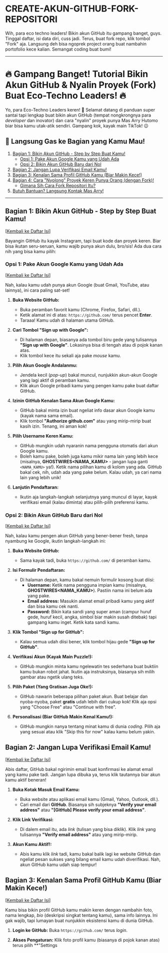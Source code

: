 # CREATE-AKUN-GITHUB-FORK-REPOSITORI
Wih, para eco techno leaders! Bikin akun GitHub itu gampang banget, guys. Tinggal daftar, isi data diri, cuss jadi. Terus, buat fork repo, klik tombol "Fork" aja. Langsung deh bisa ngoprek project orang buat nambahin portofolio kece kalian. Semangat coding buat bumi!



---

# 🔥 Gampang Banget! Tutorial Bikin Akun GitHub & Nyalin Proyek (Fork) Buat Eco-Techno Leaders! 🔥

Yo, para Eco-Techno Leaders keren! 👋 Selamat datang di panduan super santai tapi lengkap buat bikin akun GitHub (tempat nongkrongnya para *developer* dan inovator) dan cara "nyalin" proyek punya Mas Arry Hutomo biar bisa kamu utak-atik sendiri. Gampang kok, kayak main TikTok! 😉

## 🚀 Langsung Gas ke Bagian yang Kamu Mau!

1.  [Bagian 1: Bikin Akun GitHub - Step by Step Buat Kamu!](#bagian-1-bikin-akun-github---step-by-step-buat-kamu)
    * [Opsi 1: Pake Akun Google Kamu yang Udah Ada](#opsi-1-pake-akun-google-kamu-yang-udah-ada)
    * [Opsi 2: Bikin Akun GitHub Baru dari Nol](#opsi-2-bikin-akun-github-baru-dari-nol)
2.  [Bagian 2: Jangan Lupa Verifikasi Email Kamu!](#bagian-2-jangan-lupa-verifikasi-email-kamu)
3.  [Bagian 3: Kenalan Sama Profil GitHub Kamu (Biar Makin Kece!)](#bagian-3-kenalan-sama-profil-github-kamu-biar-makin-kece)
4.  [Bagian 4: Cara "Nyolong" Proyek Keren Punya Orang (dengan Fork)!](#bagian-4-cara-nyolong-proyek-keren-punya-orang-dengan-fork)
    * [Gimana Sih Cara Fork Repositori Itu?](#gimana-sih-cara-fork-repositori-itu)
5.  [Butuh Bantuan? Langsung Kontak Mas Arry!](#butuh-bantuan-langsung-kontak-mas-arry)

---

## Bagian 1: Bikin Akun GitHub - Step by Step Buat Kamu!

[[Kembali ke Daftar Isi](#daftar-isi)]

Bayangin GitHub itu kayak Instagram, tapi buat kode dan proyek keren. Biar bisa ikutan seru-seruan, kamu wajib punya akun dulu, bro/sis! Ada dua cara nih yang bisa kamu pilih:

### Opsi 1: Pake Akun Google Kamu yang Udah Ada

[[Kembali ke Daftar Isi](#daftar-isi)]

Nah, kalau kamu udah punya akun Google (buat Gmail, YouTube, atau lainnya), ini cara paling sat-set!

1.  **Buka Website GitHub:**
    * Buka peramban favorit kamu (Chrome, Firefox, Safari, dll.).
    * Ketik alamat ini di atas: `https://github.com/` terus pencet **Enter**.
    * Taraaa! Kamu udah di halaman utama GitHub.

2.  **Cari Tombol "Sign up with Google":**
    * Di halaman depan, biasanya ada tombol biru gede yang tulisannya **"Sign up with Google"**. Lokasinya bisa di tengah atau di pojok kanan atas.
    * Klik tombol kece itu sekali aja pake *mouse* kamu.

3.  **Pilih Akun Google Andalanmu:**
    * Jendela kecil (*pop-up*) bakal muncul, nunjukkin akun-akun Google yang lagi aktif di peramban kamu.
    * Klik akun Google pribadi kamu yang pengen kamu pake buat daftar GitHub.

4.  **Izinin GitHub Kenalan Sama Akun Google Kamu:**
    * GitHub bakal minta izin buat ngeliat info dasar akun Google kamu (kayak nama sama email).
    * Klik tombol **"Authorize github.com"** atau yang mirip-mirip buat kasih izin. Tenang, ini aman kok!

5.  **Pilih Username Keren Kamu:**
    * GitHub mungkin udah nyaranin nama pengguna otomatis dari akun Google kamu.
    * Boleh kamu pake, boleh juga kamu mikir nama lain yang lebih kece (misalnya, **GHOSTWIRES<NAMA_KAMU>** - jangan lupa ganti `<NAMA_KAMU>` ya!). Ketik nama pilihan kamu di kolom yang ada. GitHub bakal cek, nih, udah ada yang pake belum. Kalau udah, ya cari nama lain yang lebih unik!

6.  **Lanjutin Pendaftaran:**
    * Ikutin aja langkah-langkah selanjutnya yang muncul di layar, kayak verifikasi email (kalau diminta) atau pilih-pilih preferensi kamu.

### Opsi 2: Bikin Akun GitHub Baru dari Nol

[[Kembali ke Daftar Isi](#daftar-isi)]

Nah, kalau kamu pengen akun GitHub yang bener-bener fresh, tanpa nyambung ke Google, ikutin langkah-langkah ini:

1.  **Buka Website GitHub:**
    * Sama kayak tadi, buka `https://github.com/` di peramban kamu.

2.  **Isi Formulir Pendaftaran:**
    * Di halaman depan, kamu bakal nemuin formulir kosong buat diisi:
        * **Username:** Ketik nama pengguna impian kamu (misalnya, **GHOSTWIRES<NAMA_KAMU>**). Pastiin nama ini belum ada yang pake.
        * **Email address:** Masukin alamat email pribadi kamu yang aktif dan bisa kamu cek nanti.
        * **Password:** Bikin kata sandi yang super aman (campur huruf gede, huruf kecil, angka, simbol biar makin susah ditebak) tapi gampang kamu inget. Ketik kata sandi kamu.

3.  **Klik Tombol "Sign up for GitHub":**
    * Kalau semua udah diisi bener, klik tombol hijau gede **"Sign up for GitHub"**.

4.  **Verifikasi Akun (Kayak Main Puzzle!):**
    * GitHub mungkin minta kamu ngelewatin tes sederhana buat buktiin kamu bukan robot jahat. Ikutin aja instruksinya, biasanya sih milih gambar atau ngetik ulang teks.

5.  **Pilih Paket (Yang Gratisan Juga Oke!):**
    * GitHub nawarin beberapa pilihan paket akun. Buat belajar dan nyoba-nyoba, paket **gratis** udah lebih dari cukup kok! Klik aja opsi yang "Choose Free" atau "Continue with free".

6.  **Personalisasi (Biar GitHub Makin Kenal Kamu!):**
    * GitHub mungkin nanya tentang minat kamu di dunia *coding*. Pilih aja yang sesuai atau klik "Skip this for now" kalau kamu belum yakin.

## Bagian 2: Jangan Lupa Verifikasi Email Kamu!

[[Kembali ke Daftar Isi](#daftar-isi)]

Abis daftar, GitHub bakal ngirimin email buat konfirmasi ke alamat email yang kamu pake tadi. Jangan lupa dibuka ya, terus klik tautannya biar akun kamu aktif beneran!

1.  **Buka Kotak Masuk Email Kamu:**
    * Buka website atau aplikasi email kamu (Gmail, Yahoo, Outlook, dll.).
    * Cari email dari **GitHub**. Biasanya sih subjeknya **"Verify your email address"** atau **"[GitHub] Please verify your email address"**.

2.  **Klik Link Verifikasi:**
    * Di dalem email itu, ada *link* (tulisan yang bisa diklik). Klik *link* yang tulisannya **"Verify email address"** atau yang mirip-mirip.

3.  **Akun Kamu Aktif!:**
    * Abis kamu klik *link* tadi, kamu bakal balik lagi ke website GitHub dan ngeliat pesan sukses yang bilang email kamu udah diverifikasi. Nah, akun GitHub kamu udah siap tempur!

## Bagian 3: Kenalan Sama Profil GitHub Kamu (Biar Makin Kece!)

[[Kembali ke Daftar Isi](#daftar-isi)]

Kamu bisa bikin profil GitHub kamu makin keren dengan nambahin foto, nama lengkap, *bio* (deskripsi singkat tentang kamu), sama info lainnya. Ini gak wajib, tapi lumayan buat nunjukkin eksistensi kamu di dunia GitHub.

1.  **Login ke GitHub:** Buka `https://github.com/` terus *login*.

2.  **Akses Pengaturan:** Klik foto profil kamu (biasanya di pojok kanan atas) terus pilih **"Settings
